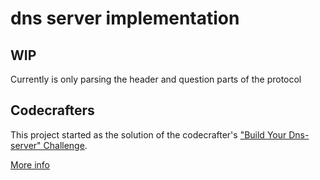 # dns server implementation 

## WIP
Currently is only parsing the header and question parts of the protocol

## Codecrafters

This project started as the solution of the codecrafter's ["Build Your Dns-server" Challenge](https://app.codecrafters.io/courses/dns-server/overview). 

[More info](README_CODECRAFTERS.md)

